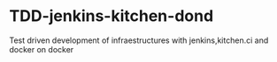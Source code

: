 # TDD-jenkins-kitchen-dond
Test driven development of infraestructures with jenkins,kitchen.ci and docker on docker
